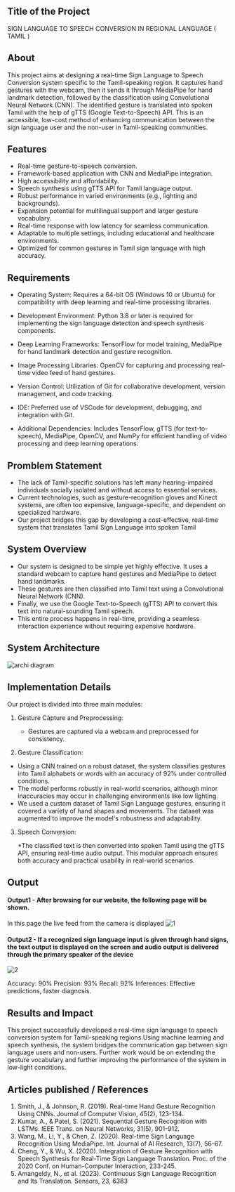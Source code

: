 ## Title of the Project
SIGN LANGUAGE TO SPEECH CONVERSION IN  REGIONAL LANGUAGE ( TAMIL )

## About
<!--Detailed Description about the project-->
This project aims at designing a real-time Sign Language to Speech Conversion system specific to the Tamil-speaking region. It captures hand gestures with the webcam, then it sends it through MediaPipe for hand landmark detection, followed by the classification using Convolutional Neural Network (CNN). The identified gesture is translated into spoken Tamil with the help of gTTS (Google Text-to-Speech) API. This is an accessible, low-cost method of enhancing communication between the sign language user and the non-user in Tamil-speaking communities.
## Features
<!--List the features of the project as shown below-->
- Real-time gesture-to-speech conversion.
- Framework-based application with CNN and MediaPipe integration.
- High accessibility and affordability.
- Speech synthesis using gTTS API for Tamil language output.
- Robust performance in varied environments (e.g., lighting and backgrounds).
- Expansion potential for multilingual support and larger gesture vocabulary.
- Real-time response with low latency for seamless communication.
- Adaptable to multiple settings, including educational and healthcare environments.
- Optimized for common gestures in Tamil sign language with high accuracy.

## Requirements
<!--List the requirements of the project as shown below-->
* Operating System: Requires a 64-bit OS (Windows 10 or Ubuntu) for compatibility with deep learning and real-time processing libraries.

* Development Environment: Python 3.8 or later is required for implementing the sign language detection and speech synthesis components.

* Deep Learning Frameworks: TensorFlow for model training, MediaPipe for hand landmark detection and gesture recognition.

* Image Processing Libraries: OpenCV for capturing and processing real-time video feed of hand gestures.

* Version Control: Utilization of Git for collaborative development, version management, and code tracking.

* IDE: Preferred use of VSCode for development, debugging, and integration with Git.

* Additional Dependencies: Includes TensorFlow, gTTS (for text-to-speech), MediaPipe, OpenCV, and NumPy for efficient handling of video processing and deep learning operations.

## Promblem Statement

* The lack of Tamil-specific solutions has left many hearing-impaired individuals socially isolated and without access to essential services.
* Current technologies, such as gesture-recognition gloves and Kinect systems, are often too expensive, language-specific, and dependent on specialized hardware.
* Our project bridges this gap by developing a cost-effective, real-time system that translates Tamil Sign Language into spoken Tamil


## System Overview

* Our system is designed to be simple yet highly effective. It uses a standard webcam to capture hand gestures and MediaPipe to detect hand landmarks. 
* These gestures are then classified into Tamil text using a Convolutional Neural Network (CNN). 
* Finally, we use the Google Text-to-Speech (gTTS) API to convert this text into natural-sounding Tamil speech.
* This entire process happens in real-time, providing a seamless interaction experience without requiring expensive hardware.






## System Architecture
<!--Embed the system architecture diagram as shown below-->
![archi diagram](https://github.com/user-attachments/assets/443ae2de-6cbd-44ca-b535-d1d5137c73fe)

## Implementation Details

Our project is divided into three main modules:

1.	Gesture Capture and Preprocessing:

    * Gestures are captured via a webcam and preprocessed for consistency.
2.	Gesture Classification:

   * Using a CNN trained on a robust dataset, the system classifies gestures into Tamil alphabets or words with an accuracy of 92% under controlled conditions.
   * The model performs robustly in real-world scenarios, although minor inaccuracies may occur in challenging environments like low lighting.
   * We used a custom dataset of Tamil Sign Language gestures, ensuring it covered a variety of hand shapes and movements. The dataset was augmented to improve the model's robustness and 
     adaptability.
3.	Speech Conversion:

     *The classified text is then converted into spoken Tamil using the gTTS API, ensuring real-time audio output.
     This modular approach ensures both accuracy and practical usability in real-world scenarios.





## Output

<!--Embed the Output picture at respective places as shown below as shown below-->
#### Output1 - After browsing for our website, the following page will be shown.
In this page the live feed from the camera is displayed
![1](https://github.com/user-attachments/assets/45dedc41-13b8-4e48-a7ee-6bfa7ab4ba07)



#### Output2 - If a recognized sign language input is given through hand signs, the text output is displayed on the screen and audio output is delivered through the primary speaker of the device
![2](https://github.com/user-attachments/assets/5bd80af3-979f-4855-9a99-fa87efd634c8)



Accuracy: 90%
Precision: 93%
Recall: 92%
Inferences: Effective predictions, faster diagnosis.


## Results and Impact
<!--Give the results and impact as shown below-->
This project successfully developed a real-time sign language to speech conversion system for Tamil-speaking regions.Using machine learning and speech synthesis, the system bridges the communication gap between sign language users and non-users. Further work would be on extending the gesture vocabulary and further improving the performance of the system in low-light conditions.


## Articles published / References
1) Smith, J., & Johnson, R. (2019). Real-time Hand Gesture Recognition Using CNNs. Journal of Computer Vision, 45(2), 123-134.
2) Kumar, A., & Patel, S. (2021). Sequential Gesture Recognition with LSTMs. IEEE Trans. on Neural Networks, 31(5), 901-912.
3) Wang, M., Li, Y., & Chen, Z. (2020). Real-time Sign Language Recognition Using MediaPipe. Int. Journal of AI Research, 13(7), 56-67.
4) Cheng, Y., & Wu, X. (2020). Integration of Gesture Recognition with Speech Synthesis for Real-Time Sign Language Translation. Proc. of the 2020 Conf. on Human-Computer Interaction, 233-245.
5) Amangeldy, N., et al. (2023). Continuous Sign Language Recognition and Its Translation. Sensors, 23, 6383

